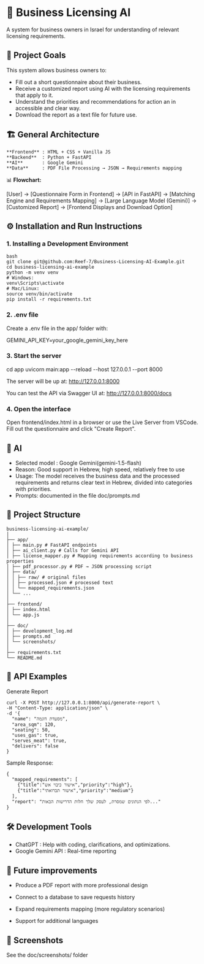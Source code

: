 # 🏪 Business Licensing AI  
A system for business owners in Israel for understanding of relevant licensing requirements.

## 📌 Project Goals
This system allows business owners to:
- Fill out a short questionnaire about their business.
- Receive a customized report using AI with the licensing requirements that apply to it.
- Understand the priorities and recommendations for action an in accessible and clear way.
- Download the report as a text file for future use.


## 🏗 General Architecture
```
**Frontend** : HTML + CSS + Vanilla JS
**Backend**  : Python + FastAPI 
**AI**       : Google Gemini 
**Data**     : PDF File Processing → JSON → Requirements mapping
```

📊 **Flowchart:**

[User] → [Questionnaire Form in Frontend] → [API in FastAPI] → [Matching Engine and Requirements Mapping]
→ [Large Language Model (Gemini)] → [Customized Report] → [Frontend Displays and Download Option]

## ⚙️ Installation and Run Instructions

### 1. Installing a Development Environment
```
bash
git clone git@github.com:Reef-7/Business-Licensing-AI-Example.git
cd business-licensing-ai-example
python -m venv venv
# Windows:
venv\Scripts\activate
# Mac/Linux:
source venv/bin/activate
pip install -r requirements.txt
```
### 2. .env file

Create a .env file in the app/ folder with:

GEMINI_API_KEY=your_google_gemini_key_here

### 3. Start the server
cd app
uvicorn main:app --reload --host 127.0.0.1 --port 8000

The server will be up at:
http://127.0.0.1:8000

You can test the API via Swagger UI at:
http://127.0.0.1:8000/docs

### 4. Open the interface

Open frontend/index.html in a browser or use the Live Server from VSCode.
Fill out the questionnaire and click "Create Report".


## 🧠 AI 
- Selected model : Google Gemini(gemini-1.5-flash)
- Reason: Good support in Hebrew, high speed, relatively free to use
- Usage: The model receives the business data and the processed requirements and returns clear text in Hebrew, divided into categories with priorities.
- Prompts: documented in the file doc/prompts.md

  
## 📂 Project Structure 
```
business-licensing-ai-example/
│
├── app/
│ ├── main.py # FastAPI endpoints
│ ├── ai_client.py # Calls for Gemini API
│ ├── license_mapper.py # Mapping requirements according to business properties
│ ├── pdf_processor.py # PDF → JSON processing script
│ ├── data/
│ │ ├── raw/ # original files
│ │ ├── processed.json # processed text
│ │ └── mapped_requirements.json
│ └── ...
│
├── frontend/
│ ├── index.html
│ └── app.js
│
├── doc/
│ ├── development_log.md
│ ├── prompts.md
│ └── screenshots/
│
├── requirements.txt
└── README.md
```

## 🧪 API Examples

Generate Report
```
curl -X POST http://127.0.0.1:8000/api/generate-report \
-H "Content-Type: application/json" \
-d '{
  "name": "מסעדת דוגמה",
  "area_sqm": 120,
  "seating": 50,
  "uses_gas": true,
  "serves_meat": true,
  "delivers": false
}
```
Sample Response:

```
{
  "mapped_requirements": [
    {"title":"אישור כיבוי אש","priority":"high"},
    {"title":"אישור תברואתי","priority":"medium"}
  ],
  "report": "לפי הנתונים שמסרת, לעסק שלך חלות הדרישות הבאות..."
}
```
## 🛠 Development Tools
- ChatGPT : Help with coding, clarifications, and optimizations.
- Google Gemini API : Real-time reporting 


## 🧾 Future improvements

- Produce a PDF report with more professional design

- Connect to a database to save requests history

- Expand requirements mapping (more regulatory scenarios)

- Support for additional languages ​​

## 📸 Screenshots

See the doc/screenshots/ folder
